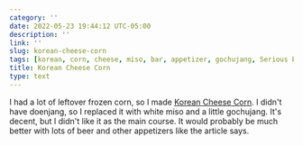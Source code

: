 ```yaml
---
category: ''
date: 2022-05-23 19:44:12 UTC-05:00
description: ''
link: ''
slug: korean-cheese-corn
tags: [korean, corn, cheese, miso, bar, appetizer, gochujang, Serious Eats, meh,  pantry raid]
title: Korean Cheese Corn
type: text
---
```

I had a lot of leftover frozen corn, so I made [Korean Cheese Corn](https://www.seriouseats.com/korean-corn-cheese-5196495).
I didn't have doenjang, so I replaced it with white miso and a little gochujang.
It's decent, but I didn't like it as the main course. 
It would probably be much better with lots of beer and other appetizers like the article says.